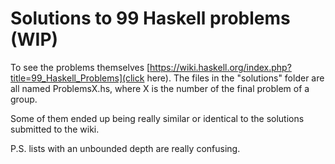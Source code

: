 # Solutions to 99 Haskell problems (WIP)
To see the problems themselves [https://wiki.haskell.org/index.php?title=99_Haskell_Problems](click here).
The files in the "solutions" folder are all named ProblemsX.hs,
where X is the number of the final problem of a group.

Some of them ended up being really similar or identical to
the solutions submitted to the wiki.

P.S. lists with an unbounded depth are really confusing.

